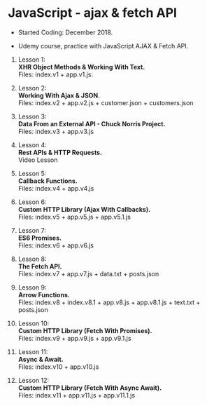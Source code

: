# JavaScript - ajax & fetch API

- Started Coding: December 2018.

- Udemy course, practice with JavaScript AJAX & Fetch API. 

1. Lesson 1:<br>
<b>XHR Object Methods & Working With Text.</b><br>
Files: index.v1 + app.v1.js:


2. Lesson 2:<br>
<b>Working With Ajax & JSON.</b><br>
Files: index.v2 + app.v2.js + customer.json + customers.json

3. Lesson 3:<br>
<b>Data From an External API - Chuck Norris Project.</b><br>
Files: index.v3 + app.v3.js

4. Lesson 4:<br>
<b>Rest APIs & HTTP Requests.</b><br>
Video Lesson

5. Lesson 5:<br>
<b>Callback Functions.</b><br>
Files: index.v4 + app.v4.js

6. Lesson 6:<br>
<b>Custom HTTP Library (Ajax With Callbacks).</b><br>
Files: index.v5 + app.v5.js + app.v5.1.js

7. Lesson 7:<br>
<b>ES6 Promises.</b><br>
Files: index.v6 + app.v6.js

8. Lesson 8:<br>
<b>The Fetch API.</b><br>
Files: index.v7 + app.v7.js + data.txt + posts.json

9. Lesson 9:<br>
<b>Arrow Functions.</b><br>
Files: index.v8 + index.v8.1 + app.v8.js + app.v8.1.js + text.txt + posts.json

10. Lesson 10:<br>
<b>Custom HTTP Library (Fetch With Promises).</b><br>
Files: index.v9 + app.v9.js + app.v9.1.js

11. Lesson 11:<br>
<b>Async & Await.</b><br>
Files: index.v10 + app.v10.js

12. Lesson 12:<br>
<b>Custom HTTP Library (Fetch With Async Await).</b><br>
Files: index.v11 + app.v11.js + app.v11.1.js




